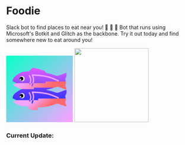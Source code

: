 # Foodie
Slack bot to find places to eat near you! :hamburger: :fries: :beer: 
Bot that runs using Microsoft's Botkit and Glitch as the backbone. Try it out today and find somewhere new to eat around you!

<img src="glitch_foodie.png" width="180" height="180" />
<img src="https://api.playfab.com/assets/img/slack_playfab.png" width="200" height="200" />

### Current Update:
